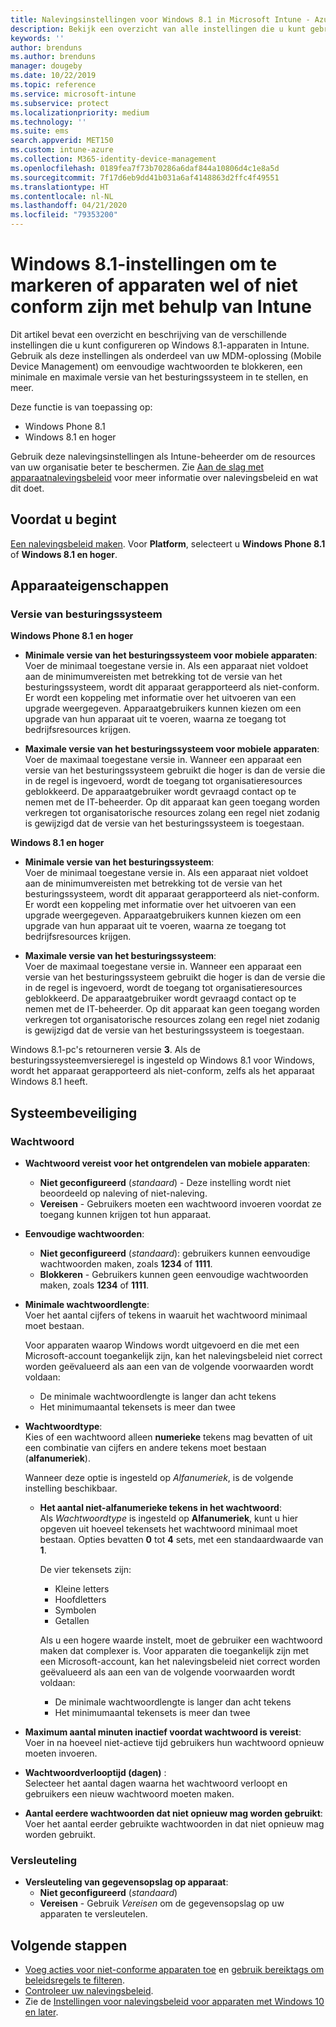 ```yaml
---
title: Nalevingsinstellingen voor Windows 8.1 in Microsoft Intune - Azure | Microsoft Docs
description: Bekijk een overzicht van alle instellingen die u kunt gebruiken bij het instellen van naleving voor uw Windows 8.1- en Windows Phone 8.1-apparaten in Microsoft Intune. Controleer naleving van het minimale en maximale besturingssysteem, stel wachtwoordbeperkingen en -lengte in, schakel versleuteling voor de gegevensopslag in en meer.
keywords: ''
author: brenduns
ms.author: brenduns
manager: dougeby
ms.date: 10/22/2019
ms.topic: reference
ms.service: microsoft-intune
ms.subservice: protect
ms.localizationpriority: medium
ms.technology: ''
ms.suite: ems
search.appverid: MET150
ms.custom: intune-azure
ms.collection: M365-identity-device-management
ms.openlocfilehash: 0189fea7f73b70286a6daf844a10806d4c1e8a5d
ms.sourcegitcommit: 7f17d6eb9dd41b031a6af4148863d2ffc4f49551
ms.translationtype: HT
ms.contentlocale: nl-NL
ms.lasthandoff: 04/21/2020
ms.locfileid: "79353200"
---
```

# <a name="windows-81-settings-to-mark-devices-as-compliant-or-not-compliant-using-intune"></a>Windows 8.1-instellingen om te markeren of apparaten wel of niet conform zijn met behulp van Intune

Dit artikel bevat een overzicht en beschrijving van de verschillende instellingen die u kunt configureren op Windows 8.1-apparaten in Intune. Gebruik als deze instellingen als onderdeel van uw MDM-oplossing (Mobile Device Management) om eenvoudige wachtwoorden te blokkeren, een minimale en maximale versie van het besturingssysteem in te stellen, en meer.

Deze functie is van toepassing op:

- Windows Phone 8.1
- Windows 8.1 en hoger

Gebruik deze nalevingsinstellingen als Intune-beheerder om de resources van uw organisatie beter te beschermen. Zie [Aan de slag met apparaatnalevingsbeleid](device-compliance-get-started.md) voor meer informatie over nalevingsbeleid en wat dit doet.

## <a name="before-you-begin"></a>Voordat u begint

[Een nalevingsbeleid maken](create-compliance-policy.md#create-the-policy). Voor **Platform**, selecteert u **Windows Phone 8.1** of **Windows 8.1 en hoger**.

## <a name="device-properties"></a>Apparaateigenschappen

### <a name="operating-system-version"></a>Versie van besturingssysteem

**Windows Phone 8.1 en hoger**
- **Minimale versie van het besturingssysteem voor mobiele apparaten**:  
  Voer de minimaal toegestane versie in. Als een apparaat niet voldoet aan de minimumvereisten met betrekking tot de versie van het besturingssysteem, wordt dit apparaat gerapporteerd als niet-conform. Er wordt een koppeling met informatie over het uitvoeren van een upgrade weergegeven. Apparaatgebruikers kunnen kiezen om een upgrade van hun apparaat uit te voeren, waarna ze toegang tot bedrijfsresources krijgen.

- **Maximale versie van het besturingssysteem voor mobiele apparaten**:  
  Voer de maximaal toegestane versie in. Wanneer een apparaat een versie van het besturingssysteem gebruikt die hoger is dan de versie die in de regel is ingevoerd, wordt de toegang tot organisatieresources geblokkeerd. De apparaatgebruiker wordt gevraagd contact op te nemen met de IT-beheerder. Op dit apparaat kan geen toegang worden verkregen tot organisatorische resources zolang een regel niet zodanig is gewijzigd dat de versie van het besturingssysteem is toegestaan.

**Windows 8.1 en hoger**
- **Minimale versie van het besturingssysteem**:  
  Voer de minimaal toegestane versie in. Als een apparaat niet voldoet aan de minimumvereisten met betrekking tot de versie van het besturingssysteem, wordt dit apparaat gerapporteerd als niet-conform. Er wordt een koppeling met informatie over het uitvoeren van een upgrade weergegeven. Apparaatgebruikers kunnen kiezen om een upgrade van hun apparaat uit te voeren, waarna ze toegang tot bedrijfsresources krijgen.

- **Maximale versie van het besturingssysteem**:  
  Voer de maximaal toegestane versie in. Wanneer een apparaat een versie van het besturingssysteem gebruikt die hoger is dan de versie die in de regel is ingevoerd, wordt de toegang tot organisatieresources geblokkeerd. De apparaatgebruiker wordt gevraagd contact op te nemen met de IT-beheerder. Op dit apparaat kan geen toegang worden verkregen tot organisatorische resources zolang een regel niet zodanig is gewijzigd dat de versie van het besturingssysteem is toegestaan.

Windows 8.1-pc's retourneren versie **3**. Als de besturingssysteemversieregel is ingesteld op Windows 8.1 voor Windows, wordt het apparaat gerapporteerd als niet-conform, zelfs als het apparaat Windows 8.1 heeft.

## <a name="system-security"></a>Systeembeveiliging

### <a name="password"></a>Wachtwoord

- **Wachtwoord vereist voor het ontgrendelen van mobiele apparaten**:  
  - **Niet geconfigureerd** (*standaard*) - Deze instelling wordt niet beoordeeld op naleving of niet-naleving.
  - **Vereisen** - Gebruikers moeten een wachtwoord invoeren voordat ze toegang kunnen krijgen tot hun apparaat.

- **Eenvoudige wachtwoorden**:  
  - **Niet geconfigureerd** (*standaard*): gebruikers kunnen eenvoudige wachtwoorden maken, zoals **1234** of **1111**.
  - **Blokkeren** - Gebruikers kunnen geen eenvoudige wachtwoorden maken, zoals **1234** of **1111**.  

- **Minimale wachtwoordlengte**:  
  Voer het aantal cijfers of tekens in waaruit het wachtwoord minimaal moet bestaan.

  Voor apparaten waarop Windows wordt uitgevoerd en die met een Microsoft-account toegankelijk zijn, kan het nalevingsbeleid niet correct worden geëvalueerd als aan een van de volgende voorwaarden wordt voldaan:  
  - De minimale wachtwoordlengte is langer dan acht tekens
  - Het minimumaantal tekensets is meer dan twee

- **Wachtwoordtype**:  
  Kies of een wachtwoord alleen **numerieke** tekens mag bevatten of uit een combinatie van cijfers en andere tekens moet bestaan (**alfanumeriek**).

  Wanneer deze optie is ingesteld op *Alfanumeriek*, is de volgende instelling beschikbaar.  

  - **Het aantal niet-alfanumerieke tekens in het wachtwoord**:  
    Als *Wachtwoordtype* is ingesteld op **Alfanumeriek**, kunt u hier opgeven uit hoeveel tekensets het wachtwoord minimaal moet bestaan. Opties bevatten **0** tot **4** sets, met een standaardwaarde van **1**.
    
    De vier tekensets zijn:
    - Kleine letters
    - Hoofdletters
    - Symbolen
    - Getallen

    Als u een hogere waarde instelt, moet de gebruiker een wachtwoord maken dat complexer is. Voor apparaten die toegankelijk zijn met een Microsoft-account, kan het nalevingsbeleid niet correct worden geëvalueerd als aan een van de volgende voorwaarden wordt voldaan:

    - De minimale wachtwoordlengte is langer dan acht tekens
    - Het minimumaantal tekensets is meer dan twee

- **Maximum aantal minuten inactief voordat wachtwoord is vereist**:  
  Voer in na hoeveel niet-actieve tijd gebruikers hun wachtwoord opnieuw moeten invoeren.

- **Wachtwoordverlooptijd (dagen)** :  
  Selecteer het aantal dagen waarna het wachtwoord verloopt en gebruikers een nieuw wachtwoord moeten maken.

- **Aantal eerdere wachtwoorden dat niet opnieuw mag worden gebruikt**:  
  Voer het aantal eerder gebruikte wachtwoorden in dat niet opnieuw mag worden gebruikt.

### <a name="encryption"></a>Versleuteling

- **Versleuteling van gegevensopslag op apparaat**:  
  - **Niet geconfigureerd** (*standaard*)
  - **Vereisen** - Gebruik *Vereisen* om de gegevensopslag op uw apparaten te versleutelen.


<!-- not on phone   
- **Require encryption on mobile device**: **Require** the device to be encrypted to connect to data storage resources.
--> 

## <a name="next-steps"></a>Volgende stappen

- [Voeg acties voor niet-conforme apparaten toe](actions-for-noncompliance.md) en [gebruik bereiktags om beleidsregels te filteren](../fundamentals/scope-tags.md).
- [Controleer uw nalevingsbeleid](compliance-policy-monitor.md).
- Zie de [Instellingen voor nalevingsbeleid voor apparaten met Windows 10 en later](compliance-policy-create-windows.md).
